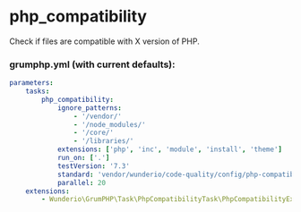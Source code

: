 # php_compatibility

Check if files are compatible with X version of PHP.

### grumphp.yml (with current defaults):
````yml
parameters:
    tasks:
        php_compatibility:
            ignore_patterns: 
                - '/vendor/'
                - '/node_modules/'
                - '/core/'
                - '/libraries/'
            extensions: ['php', 'inc', 'module', 'install', 'theme']
            run_on: ['.']
            testVersion: '7.3'
            standard: 'vendor/wunderio/code-quality/config/php-compatibility.xml'
            parallel: 20
    extensions:
        - Wunderio\GrumPHP\Task\PhpCompatibilityTask\PhpCompatibilityExtensionLoader
````

